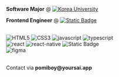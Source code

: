
<a style="text-decoration: none;" href="https://info.korea.ac.kr/info/under/sw_intro.do"><strong>Software Major</strong></a> @ 
<a href="https://www.korea.ac.kr/mbshome/mbs/university/index.do">
  <img align="top" src="https://img.shields.io/badge/Korea%20University-8C0025" alt="Korea University"/>
</a>

<p><strong>Frontend Engineer</strong> @ <a href="https://www.pygmalion.team"><img alt="Static Badge" src="https://img.shields.io/badge/Pygmalion%20Team-black?style=flat"></a>
</p>

<br />

<div>
  <img src="https://img.shields.io/badge/html5-%23E34F26.svg?style=flat-square&logo=html5&logoColor=white" alt="HTML5">
  <img src="https://img.shields.io/badge/css3-%231572B6.svg?style=flat-square&logo=css3&logoColor=white" alt="CSS3">
  <img src="https://img.shields.io/badge/javascript-%23323330.svg?style=flat-square&logo=javascript&logoColor=%23F7DF1E" alt="javascript">
  <img src="https://img.shields.io/badge/typescript-%23007ACC.svg?style=flat-square&logo=typescript&logoColor=white" alt="typescript">
</div>
<div>
  <img src="https://img.shields.io/badge/react-%2320232a.svg?style=flat-square&logo=react&logoColor=%2361DAFB" alt="react">
  <img src="https://img.shields.io/badge/react_native-%2320232a.svg?style=flat-square&logo=react&logoColor=%2361DAFB" alt="react-native">
  <img alt="Static Badge" src="https://img.shields.io/badge/Next.js-000000.svg?style=flat-square&logo=nextdotjs">
</div>
<div>
  <img src="https://img.shields.io/badge/figma-%23F24E1E.svg?style=flat-square&logo=figma&logoColor=white" alt="figma">
</div>

<br />

<p>Contact via <strong>pomiboy@yoursai.app</strong> </p>
